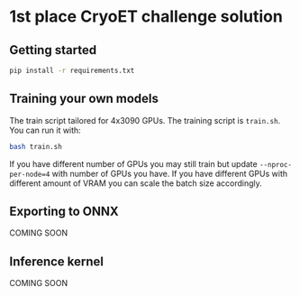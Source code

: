 # 1st place CryoET challenge solution

## Getting started

```bash
pip install -r requirements.txt
```

## Training your own models

The train script tailored for 4x3090 GPUs. The training script is `train.sh`. You can run it with:

```bash
bash train.sh
```

If you have different number of GPUs you may still train but update `--nproc-per-node=4` with number of GPUs you have. 
If you have different GPUs with different amount of VRAM you can scale the batch size accordingly. 

## Exporting to ONNX

COMING SOON


## Inference kernel

COMING SOON